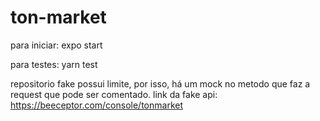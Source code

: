 # ton-market

para iniciar: expo start

para testes: yarn test

repositorio fake possui limite, por isso, há um mock no metodo que faz a request que pode ser comentado.
link da fake api: https://beeceptor.com/console/tonmarket

